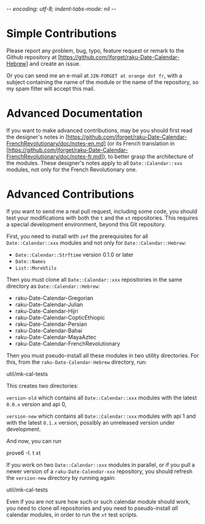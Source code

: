 -*- encoding: utf-8; indent-tabs-mode: nil -*-

Simple Contributions
====================

Please report any problem, bug, typo, feature request or remark to the
Github repository at
[https://github.com/jforget/raku-Date-Calendar-Hebrew] and create an
issue.

Or you can send me an e-mail  at `J2N-FORGET at orange dot fr`, with a
subject  containing  the  name  of  the module  or  the  name  of  the
repository, so my spam filter will accept this mail.

Advanced Documentation
======================

If you  want to make advanced  contributions, may be you  should first
read the designer's notes in
[https://github.com/jforget/raku-Date-Calendar-FrenchRevolutionary/doc/notes-en.md]
(or its French translation in
[https://github.com/jforget/raku-Date-Calendar-FrenchRevolutionary/doc/notes-fr.md]),
to  better grasp  the architecture  of the  modules. These  designer's
notes apply  to all  `Date::Calendar::xxx` modules,  not only  for the
French Revolutionary one.

Advanced Contributions
======================

If you want to  send me a real pull request,  including some code, you
should  test  your  modifications  with  both the  `t`  and  the  `xt`
repositories. This requires a  special development environment, beyond
this Git repository.

First, you need to install with `zef` the prerequisites for all
`Date::Calendar::xxx` modules and not only for
`Date::Calendar::Hebrew`:

* `Date::Calendar::Strftime` version 0.1.0 or later
* `Date::Names`
* `List::MoreUtils`

Then you must clone all `Date::Calendar::xxx` repositories in the same
directory as `Date::Calendar::Hebrew`:

* raku-Date-Calendar-Gregorian
* raku-Date-Calendar-Julian
* raku-Date-Calendar-Hijri
* raku-Date-Calendar-CopticEthiopic
* raku-Date-Calendar-Persian
* raku-Date-Calendar-Bahai
* raku-Date-Calendar-MayaAztec
* raku-Date-Calendar-FrenchRevolutionary

Then you must pseudo-install all these modules in two utility directories.
For this, from the `raku-Date-Calendar-Hebrew` directory, run:

  util/mk-cal-tests

This creates two directories:

`version-old` which contains all `Date::Calendar::xxx` modules with the latest `0.0.x` version and api 0,

`version-new` which contains all `Date::Calendar::xxx` modules with api 1 and with the latest `0.1.x` version, possibly an unreleased version under development.

And now, you can run

  prove6 -I. t xt

If you  work on two  `Date::Calendar::xxx` modules in parallel,  or if
you pull a newer version of a `raku-Date-Calendar-xxx` repository, you
should refresh the `version-new` directory by running again:

  util/mk-cal-tests

Even if you are not sure how such or such calendar module should work,
you need  to clone _all_  repositories and you need  to pseudo-install
_all_ calendar modules, in order to run the `xt` test scripts.
